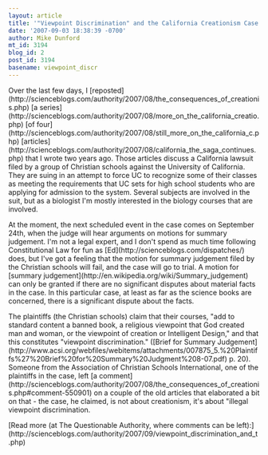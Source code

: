 ```yaml
---
layout: article
title: '"Viewpoint Discrimination" and the California Creationism Case.'
date: '2007-09-03 18:38:39 -0700'
author: Mike Dunford
mt_id: 3194
blog_id: 2
post_id: 3194
basename: viewpoint_discr
---
```

<p>
Over the last few days, I [reposted](http://scienceblogs.com/authority/2007/08/the_consequences_of_creationis.php) [a series](http://scienceblogs.com/authority/2007/08/more_on_the_california_creatio.php) [of four](http://scienceblogs.com/authority/2007/08/still_more_on_the_california_c.php) [articles](http://scienceblogs.com/authority/2007/08/california_the_saga_continues.php) that I wrote two years ago. Those articles discuss a California lawsuit filed by a group of Christian schools against the University of California. They are suing in an attempt to force UC to recognize some of their classes as meeting the requirements that UC sets for high school students who are applying for admission to the system. Several subjects are involved in the suit, but as a biologist I'm mostly interested in the biology courses that are involved.
</p>

<p>
At the moment, the next scheduled event in the case comes on September 24th, when the judge will hear arguments on motions for summary judgement. I'm not a legal expert, and I don't spend as much time following Constitutional Law for fun as [Ed](http://scienceblogs.com/dispatches/) does, but I've got a feeling that the motion for summary judgement filed by the Christian schools will fail, and the case will go to trial. A motion for [summary judgement](http://en.wikipedia.org/wiki/Summary_judgement) can only be granted if there are no significant disputes about material facts in the case. In this particular case, at least as far as the science books are concerned, there is a significant dispute about the facts. 
</p>

<p>
The plaintiffs (the Christian schools) claim that their courses, "add to standard content a banned book, a religious viewpoint that God created man and woman, or the viewpoint of creation or Intelligent Design," and that this constitutes "viewpoint discrimination." ([Brief for Summary Judgement](http://www.acsi.org/webfiles/webitems/attachments/007875_5.%20Plaintiffs%27%20Brief%20for%20Summary%20Judgment%208-07.pdf) p. 20).  Someone from the Association of Christian Schools International, one of the plaintiffs in the case, left [a comment](http://scienceblogs.com/authority/2007/08/the_consequences_of_creationis.php#comment-550901) on a couple of the old articles that elaborated a bit on that - the case, he claimed, is not about creationism, it's about "illegal viewpoint discrimination. 
</p>

<p>[Read more (at The Questionable Authority, where comments can be left):](http://scienceblogs.com/authority/2007/09/viewpoint_discrimination_and_t.php)</p>
